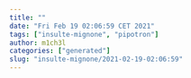 ```yaml
---
title: ""
date: "Fri Feb 19 02:06:59 CET 2021"
tags: ["insulte-mignone", "pipotron"]
author: m1ch3l
categories: ["generated"]
slug: "insulte-mignone/2021-02-19-02:06:59"
---
```



